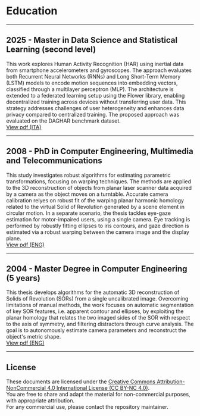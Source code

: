 # Education

---
## 2025 - Master in Data Science and Statistical Learning (second level)
This work explores Human Activity Recognition (HAR) using inertial data from smartphone accelerometers and gyroscopes. 
The approach evaluates both Recurrent Neural Networks (RNNs) and Long Short-Term Memory (LSTM) models to encode motion sequences into embedding vectors, classified through a multilayer perceptron (MLP). 
The architecture is extended to a federated learning setup using the Flower library, enabling decentralized training across devices without transferring user data. 
This strategy addresses challenges of user heterogeneity and enhances data privacy compared to centralized training. 
The proposed approach was evaluated on the DAGHAR benchmark dataset.  
[View pdf (ITA)](./2025%20-%20Master%20in%20Data%20Science%20and%20Statistical%20Learning/MD2SL_degree.pdf)

---
## 2008 - PhD in Computer Engineering, Multimedia and Telecommunications
This study investigates robust algorithms for estimating parametric transformations, focusing on warping techniques. 
The methods are applied to the 3D reconstruction of objects from planar laser scanner data acquired by a camera as the object moves on a turntable. 
Accurate camera calibration relyes on robust fit of the warping planar harmonic homology related to the virtual Solid of Revolution generated by a scene element in circular motion. 
In a separate scenario, the thesis tackles eye-gaze estimation for motor-impaired users, using a single camera. 
Eye tracking is performed by robustly fitting ellipses to iris contours, and gaze direction is estimated via a robust warping between the camera image and the display plane.  
[View pdf (ENG)](./2008%20-%20PhD%20in%20Computer%20Engineering,%20Multimedia%20and%20Telecommunications/PhD_degree.pdf)

---
## 2004 - Master Degree in Computer Engineering (5 years)
This thesis develops algorithms for the automatic 3D reconstruction of Solids of Revolution (SORs) from a single uncalibrated image. 
Overcoming limitations of manual methods, the work focuses on automatic segmentation of key SOR features, i.e. apparent contour and ellipses, 
by exploiting the planar homology that relates the two imaged sides of the SOR with respect to the axis of symmetry, and filtering distractors through curve analysis. 
The goal is to autonomously estimate camera parameters and reconstruct the object's metric shape.  
[View pdf (ENG)](./2004%20-%20Master%20Degree%20in%20Computer%20Engineering%20(5%20years)/Master_degree.pdf)

--- 
## License

These documents are licensed under the [Creative Commons Attribution-NonCommercial 4.0 International License (CC BY-NC 4.0)](https://creativecommons.org/licenses/by-nc/4.0/).  
You are free to share and adapt the material for non-commercial purposes, with appropriate attribution.  
For any commercial use, please contact the repository maintainer.